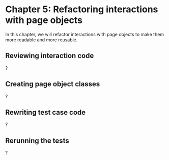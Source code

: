 # Chapter 5: Refactoring interactions with page objects

In this chapter,
we will refactor interactions with page objects
to make them more readable and more reusable.


## Reviewing interaction code

?


## Creating page object classes

?


## Rewriting test case code

?


## Rerunning the tests

?
